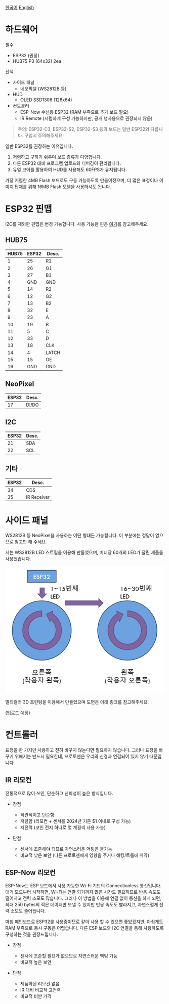 [한국어](hardware.md)
[English](hardware_en_US.md)

# 하드웨어
필수
- ESP32 (권장)
- HUB75 P3 (64x32) 2ea

선택
  - 사이드 패널
    - 네오픽셀 (WS2812B 등)
  - HUD
    - OLED SSD1306 (128x64)
  - 컨트롤러
    - ESP-Now 수신용 ESP32 (RAM 부족으로 추가 보드 필요)
    - IR Remote (저렴하게 구성 가능하지만, 공개 행사용으로 권장되지 않음)

> 주의: ESP32-C3, ESP32-S2, ESP32-S3 등의 보드는 일반 ESP32와 다릅니다. 구입시 주의해주세요!

일반 ESP32를 권장하는 이유입니다.
1. 저렴하고 구하기 쉬우며 보드 종류가 다양합니다.
1. 다른 ESP32 대비 프로그램 업로드와 디버깅이 편리합니다.
1. 듀얼 코어를 활용하여 HUD를 사용해도 60FPS가 유지됩니다.

가장 저렴한 4MB Flash 보드로도 구동 가능하도록 만들어졌으며, 더 많은 표정이나 이미지 탑재를 위해 16MB Flash 모델을 사용하셔도 됩니다.



# ESP32 핀맵
I2C를 제외한 핀맵은 변경 가능합니다. 사용 가능한 핀은 [여기](https://randomnerdtutorials.com/esp32-pinout-reference-gpios/)를 참고해주세요.

## HUB75
| HUB75 | ESP32 | Desc. |
| - | - | - |
| 1 | 25 | R1 |
| 2 | 26 | G1 |
| 3 | 27 | B1 |
| 4 | GND | GND |
| 5 | 14 | R2 |
| 6 | 12 | G2 |
| 7 | 13 | B2 |
| 8 | 32 | E |
| 9 | 23 | A |
| 10 | 19 | B |
| 11 | 5 | C |
| 12 | 33 | D |
| 13 | 18 | CLK |
| 14 | 4 | LATCH |
| 15 | 15 | OE |
| 16 | GND | GND |


## NeoPixel
| ESP32 | Desc. |
| - | - |
| 17 | DI/DO |


## I2C
| ESP32 | Desc. |
| - | - |
| 21 | SDA |
| 22 | SCL |


## 기타
| ESP32 | Desc. |
| - | - |
| 34 | CDS |
| 35 | IR Receiver |



# 사이드 패널
WS2812B 등 NeoPixel을 사용하는 어떤 형태든 가능합니다. 이 부분에는 정답이 없으므로 참고만 해 주세요.

저는 WS2812B LED 스트립을 이용해 만들었으며, 미터당 60개의 LED가 달린 제품을 사용했습니다.

![side_panel.png](side_panel.png)

멀티컬러 3D 프린팅을 이용해서 만들었으며 도면은 아래 링크를 참고해주세요.

(업로드 예정)



# 컨트롤러
표정을 한 가지만 사용하고 전혀 바꾸지 않는다면 필요하지 않습니다. 그러나 표정을 바꾸기 위해서는 반드시 필요한데, 프로토젠은 우리의 신경과 연결되어 있지 않기 때문입니다.


## IR 리모컨
전통적으로 많이 쓰인, 단순하고 신뢰성이 높은 방식입니다.

* 장점
  - 직관적이고 단순함
  - 저렴함 (리모컨 + 센서를 2024년 기준 $1 이내로 구성 가능)
  - 저전력 (코인 전지 하나로 몇 개월씩 사용 가능)

* 단점
  - 센서에 조준해야 되므로 자연스러운 액팅은 불가능
  - 비교적 낮은 보안 (다른 프로토젠에게 영향을 주거나 해킹/트롤에 취약)


## ESP-Now 리모컨
ESP-Now는 ESP 보드에서 사용 가능한 Wi-Fi 기반의 Connectionless 통신입니다. 대기 모드부터 시작하면, Wi-Fi는 연결 되기까지 많은 시간도 필요하므로 반응 속도도 떨어지고 전력 소모도 많습니다. 그러나 이 방법을 이용해 연결 없이 통신을 하게 되면, 최대 250 bytes의 적은 데이터만 보낼 수 있지만 반응 속도도 빨라지고, 자연스럽게 전력 소모도 줄어듭니다.

마침 메인보드로 ESP32를 사용중이므로 같이 사용 할 수 있으면 좋았겠지만, 아쉽게도 RAM 부족으로 동시 구동은 어렵습니다. 다른 ESP 보드와 I2C 연결을 통해 사용하도록 구성하는 것을 권장드립니다.

* 장점
  - 센서에 조준할 필요가 없으므로 자연스러운 액팅 가능
  - 비교적 높은 보안

* 단점
  - 제품화된 리모컨 없음
  - IR 대비 비교적 고전력
  - 비교적 비싼 가격
